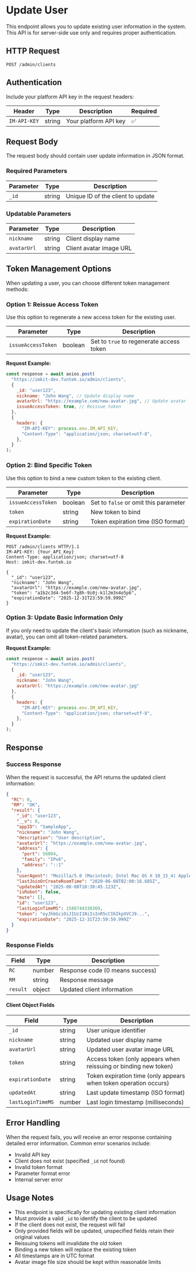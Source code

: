 # Update User

This endpoint allows you to update existing user information in the system. This API is for server-side use only and requires proper authentication.

## HTTP Request

```
POST /admin/clients
```

## Authentication

Include your platform API key in the request headers:

| Header       | Type   | Description            | Required |
| ------------ | ------ | ---------------------- | -------- |
| `IM-API-KEY` | string | Your platform API key | ✅       |

## Request Body

The request body should contain user update information in JSON format.

### Required Parameters

| Parameter | Type   | Description                        |
| --------- | ------ | ---------------------------------- |
| `_id`     | string | Unique ID of the client to update  |

### Updatable Parameters

| Parameter   | Type   | Description          |
| ----------- | ------ | -------------------- |
| `nickname`  | string | Client display name  |
| `avatarUrl` | string | Client avatar image URL |

## Token Management Options

When updating a user, you can choose different token management methods:

### Option 1: Reissue Access Token

Use this option to regenerate a new access token for the existing user.

| Parameter          | Type    | Description                                |
| ------------------ | ------- | ------------------------------------------ |
| `issueAccessToken` | boolean | Set to `true` to regenerate access token  |

**Request Example:**

```javascript
const response = await axios.post(
  "https://imkit-dev.funtek.io/admin/clients",
  {
    _id: "user123",
    nickname: "John Wang", // Update display name
    avatarUrl: "https://example.com/new-avatar.jpg", // Update avatar
    issueAccessToken: true, // Reissue token
  },
  {
    headers: {
      "IM-API-KEY": process.env.IM_API_KEY,
      "Content-Type": "application/json; charset=utf-8",
    },
  }
);
```

### Option 2: Bind Specific Token

Use this option to bind a new custom token to the existing client.

| Parameter          | Type    | Description                           |
| ------------------ | ------- | ------------------------------------- |
| `issueAccessToken` | boolean | Set to `false` or omit this parameter |
| `token`            | string  | New token to bind                     |
| `expirationDate`   | string  | Token expiration time (ISO format)    |

**Request Example:**

```http
POST /admin/clients HTTP/1.1
IM-API-KEY: {Your_API_Key}
Content-Type: application/json; charset=utf-8
Host: imkit-dev.funtek.io

{
  "_id": "user123",
  "nickname": "John Wang",
  "avatarUrl": "https://example.com/new-avatar.jpg",
  "token": "a1b2c3d4-5e6f-7g8h-9i0j-k1l2m3n4o5p6",
  "expirationDate": "2025-12-31T23:59:59.999Z"
}
```

### Option 3: Update Basic Information Only

If you only need to update the client's basic information (such as nickname, avatar), you can omit all token-related parameters.

**Request Example:**

```javascript
const response = await axios.post(
  "https://imkit-dev.funtek.io/admin/clients",
  {
    _id: "user123",
    nickname: "John Wang",
    avatarUrl: "https://example.com/new-avatar.jpg"
  },
  {
    headers: {
      "IM-API-KEY": process.env.IM_API_KEY,
      "Content-Type": "application/json; charset=utf-8",
    },
  }
);
```

## Response

### Success Response

When the request is successful, the API returns the updated client information:

```json
{
  "RC": 0,
  "RM": "OK",
  "result": {
    "_id": "user123",
    "__v": 0,
    "appID": "SampleApp",
    "nickname": "John Wang",
    "description": "User description",
    "avatarUrl": "https://example.com/new-avatar.jpg",
    "address": {
      "port": 56004,
      "family": "IPv6",
      "address": "::1"
    },
    "userAgent": "Mozilla/5.0 (Macintosh; Intel Mac OS X 10_15_4) AppleWebKit/537.36",
    "lastJoinOrCreateRoomTime": "2020-06-08T02:00:16.685Z",
    "updatedAt": "2025-08-08T10:30:45.123Z",
    "isRobot": false,
    "mute": [],
    "id": "user123",
    "lastLoginTimeMS": 1588744338369,
    "token": "eyJhbGciOiJIUzI1NiIsInR5cCI6IkpXVCJ9...",
    "expirationDate": "2025-12-31T23:59:59.999Z"
  }
}
```

### Response Fields

| Field    | Type   | Description                      |
| -------- | ------ | -------------------------------- |
| `RC`     | number | Response code (0 means success) |
| `RM`     | string | Response message                 |
| `result` | object | Updated client information       |

#### Client Object Fields

| Field             | Type   | Description                                                        |
| ----------------- | ------ | ------------------------------------------------------------------ |
| `_id`             | string | User unique identifier                                             |
| `nickname`        | string | Updated user display name                                          |
| `avatarUrl`       | string | Updated user avatar image URL                                      |
| `token`           | string | Access token (only appears when reissuing or binding new token)   |
| `expirationDate`  | string | Token expiration time (only appears when token operation occurs)  |
| `updatedAt`       | string | Last update timestamp (ISO format)                                |
| `lastLoginTimeMS` | number | Last login timestamp (milliseconds)                               |

## Error Handling

When the request fails, you will receive an error response containing detailed error information. Common error scenarios include:

- Invalid API key
- Client does not exist (specified `_id` not found)
- Invalid token format
- Parameter format error
- Internal server error

## Usage Notes

- This endpoint is specifically for updating existing client information
- Must provide a valid `_id` to identify the client to be updated
- If the client does not exist, the request will fail
- Only provided fields will be updated, unspecified fields retain their original values
- Reissuing tokens will invalidate the old token
- Binding a new token will replace the existing token
- All timestamps are in UTC format
- Avatar image file size should be kept within reasonable limits